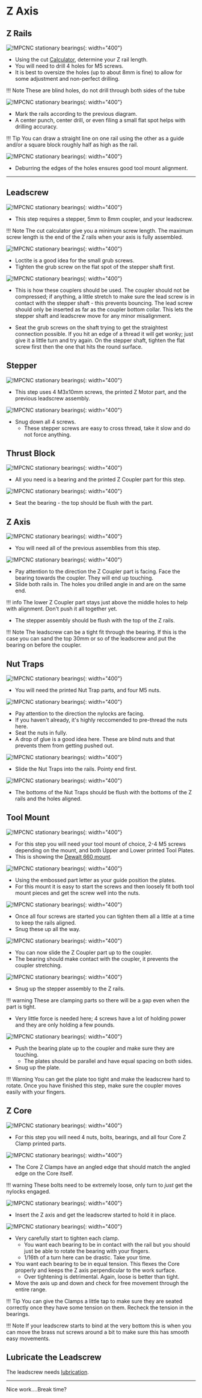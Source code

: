 # Z Axis

## Z Rails
![!MPCNC stationary bearings](https://www.v1engineering.com/wp-content/uploads/2015/08/zrail.jpg){: width="400"}

* Using the cut [Calculator](calculator.md), determine your Z rail length.
* You will need to drill 4 holes for M5 screws.
* It is best to oversize the holes (up to about 8mm is fine) to allow for some adjustment and non-perfect drilling.

!!! Note
    These are blind holes, do not drill through both sides of the tube

![!MPCNC stationary bearings](https://www.v1engineering.com/wp-content/uploads/2020/06/RailMark-scaled.jpg){: width="400"}

* Mark the rails according to the previous diagram.
* A center punch, center drill, or even filing a small flat spot helps with drilling accuracy.

!!! Tip
    You can draw a straight line on one rail using the other as a guide and/or a square block roughly half as high as the rail.

![!MPCNC stationary bearings](https://www.v1engineering.com/wp-content/uploads/2020/06/RailHole-scaled.jpg){: width="400"}

* Deburring the edges of the holes ensures good tool mount alignment.
___

## Leadscrew

![!MPCNC stationary bearings](https://www.v1engineering.com/wp-content/uploads/2020/06/T8Parts-scaled.jpg){: width="400"}

* This step requires a stepper, 5mm to 8mm coupler, and your leadscrew.

!!! Note
    The cut calculator give you a minimum screw length. The maximum screw length is the end of the Z rails when your axis is fully assembled.

![!MPCNC stationary bearings](https://www.v1engineering.com/wp-content/uploads/2020/06/T8Assm-scaled.jpg){: width="400"}

* Loctite is a good idea for the small grub screws.
* Tighten the grub screw on the flat spot of the stepper shaft first.

![!MPCNC stationary bearings](https://www.v1engineering.com/wp-content/uploads/2018/07/Coupler-use.jpg){: width="400"}

* This is how these couplers should be used. The coupler should not be compressed; if anything, a little stretch to make sure the lead screw is in contact with the stepper shaft - this prevents bouncing. The lead screw should only be inserted as far as the coupler bottom collar. This lets the stepper shaft and leadscrew move for any minor misalignment.

* Seat the grub screws on the shaft trying to get the straightest connection possible. If you hit an edge of a thread it will get wonky; just give it a little turn and try again. On the stepper shaft, tighten the flat screw first then the one that hits the round surface.

## Stepper

![!MPCNC stationary bearings](https://www.v1engineering.com/wp-content/uploads/2020/06/StepParts-scaled.jpg){: width="400"}

* This step uses 4 M3x10mm screws, the printed Z Motor part, and the previous leadscrew assembly.

![!MPCNC stationary bearings](https://www.v1engineering.com/wp-content/uploads/2020/06/StepAssm-scaled.jpg){: width="400"}

* Snug down all 4 screws.
    * These stepper screws are easy to cross thread, take it slow and do not force anything.

## Thrust Block

![!MPCNC stationary bearings](https://www.v1engineering.com/wp-content/uploads/2020/06/ThrustB-scaled.jpg){: width="400"}

* All you need is a bearing and the printed Z Coupler part for this step.

![!MPCNC stationary bearings](https://www.v1engineering.com/wp-content/uploads/2020/06/ThrustAssm-scaled.jpg){: width="400"}

* Seat the bearing - the top should be flush with the part.

## Z Axis

![!MPCNC stationary bearings](https://www.v1engineering.com/wp-content/uploads/2020/06/Z1-scaled.jpg){: width="400"}

* You will need all of the previous assemblies from this step.

![!MPCNC stationary bearings](https://www.v1engineering.com/wp-content/uploads/2020/06/Z2-scaled.jpg){: width="400"}

* Pay attention to the direction the Z Coupler part is facing. Face the bearing towards the coupler. They will end up touching.
* Slide both rails in. The holes you drilled angle in and are on the same end.

!!! info
    The lower Z Coupler part stays just above the middle holes to help with alignment. Don't push it
    all together yet.

* The stepper assembly should be flush with the top of the Z rails.

!!! Note
    The leadscrew can be a tight fit through the bearing. If this is the case you can sand the top 30mm or so of the leadscrew and put the bearing on before the coupler.

## Nut Traps

![!MPCNC stationary bearings](https://www.v1engineering.com/wp-content/uploads/2020/06/NutParts-scaled.jpg){: width="400"}

* You will need the printed Nut Trap parts, and four M5 nuts.

![!MPCNC stationary bearings](https://www.v1engineering.com/wp-content/uploads/2020/06/NutAssm-scaled.jpg){: width="400"}

* Pay attention to the direction the nylocks are facing.
* If you haven't already, it's highly reccomended to pre-thread the nuts here.
* Seat the nuts in fully.
* A drop of glue is a good idea here. These are blind nuts and that prevents them from getting pushed out.

![!MPCNC stationary bearings](https://www.v1engineering.com/wp-content/uploads/2020/06/Z3-scaled.jpg){: width="400"}

* Slide the Nut Traps into the rails. Pointy end first.

![!MPCNC stationary bearings](https://www.v1engineering.com/wp-content/uploads/2020/06/Z4-scaled.jpg){: width="400"}

* The bottoms of the Nut Traps should be flush with the bottoms of the Z rails and the holes aligned.

## Tool Mount

![!MPCNC stationary bearings](https://www.v1engineering.com/wp-content/uploads/2020/06/Mount1-scaled.jpg){: width="400"}

* For this step you will need your tool mount of choice, 2-4 M5 screws depending on the mount, and both Upper and Lower printed Tool Plates.
* This is showing the [Dewalt 660 mount](https://github.com/V1EngineeringInc/MPCNC_Primo_Tool_Mounts/tree/master/DeWalt%20660%20-%20Primo).

![!MPCNC stationary bearings](https://www.v1engineering.com/wp-content/uploads/2020/06/Mount2-scaled.jpg){: width="400"}

* Using the embossed part letter as your guide position the plates.
* For this mount it is easy to start the screws and then loosely fit both tool mount pieces and get the screw well into the nuts.

![!MPCNC stationary bearings](https://www.v1engineering.com/wp-content/uploads/2020/06/Mount3-scaled.jpg){: width="400"}

* Once all four screws are started you can tighten them all a little at a time to keep the rails aligned.
* Snug these up all the way.

![!MPCNC stationary bearings](https://www.v1engineering.com/wp-content/uploads/2020/06/Clamp1-scaled.jpg){: width="400"}

* You can now slide the Z Coupler part up to the coupler.
* The bearing should make contact with the coupler, it prevents the coupler stretching.

![!MPCNC stationary bearings](https://www.v1engineering.com/wp-content/uploads/2020/06/Clamp2-scaled.jpg){: width="400"}

* Snug up the stepper assembly to the Z rails.

!!! warning
    These are clamping parts so there will be a gap even when the part is tight.

* Very little force is needed here; 4 screws have a lot of holding power and they are only holding a few pounds.

![!MPCNC stationary bearings](https://www.v1engineering.com/wp-content/uploads/2020/06/Clamp3-scaled.jpg){: width="400"}

* Push the bearing plate up to the coupler and make sure they are touching.
    * The plates should be parallel and have equal spacing on both sides.
* Snug up the plate.

!!! Warning
     You can get the plate too tight and make the leadscrew hard to rotate. Once you have finished this step, make sure the coupler moves easily with your fingers.

## Z Core

![!MPCNC stationary bearings](https://www.v1engineering.com/wp-content/uploads/2020/06/ZCoreP-scaled.jpg){: width="400"}

* For this step you will need 4 nuts, bolts, bearings, and all four Core Z Clamp printed parts.

![!MPCNC stationary bearings](https://www.v1engineering.com/wp-content/uploads/2020/06/ZCoreAssm-scaled.jpg){: width="400"}

* The Core Z Clamps have an angled edge that should match the angled edge on the Core itself.

!!! warning
    These bolts need to be extremely loose, only turn to _just_ get the nylocks engaged.

![!MPCNC stationary bearings](https://www.v1engineering.com/wp-content/uploads/2020/06/ZCoreFit-scaled.jpg){: width="400"}

* Insert the Z axis and get the leadscrew started to hold it in place.

![!MPCNC stationary bearings](https://www.v1engineering.com/wp-content/uploads/2020/06/ZCoreAdj-scaled.jpg){: width="400"}

* Very carefully start to tighten each clamp.
    * You want each bearing to be in contact with the rail but you should just be able to rotate the bearing with your fingers.
    * 1/16th of a turn here can be drastic. Take your time.
* You want each bearing to be in equal tension. This flexes the Core properly and keeps the Z axis perpendicular to the work surface.
    * Over tightening is detrimental. Again, loose is better than tight.
* Move the axis up and down and check for free movement through the entire range.

!!! Tip
    You can give the Clamps a little tap to make sure they are seated correctly once they have some tension on them. Recheck the tension in the bearings.

!!! Note
    If your leadscrew starts to bind at the very bottom this is when you can move the brass nut screws around a bit to make sure this has smooth easy movements.

## **Lubricate the Leadscrew**

The leadscrew needs [lubrication](https://shop.v1engineering.com/products/super-lube-silicone-lubricating-grease-with-syncolon-ptfe).
___

Nice work....Break time?
